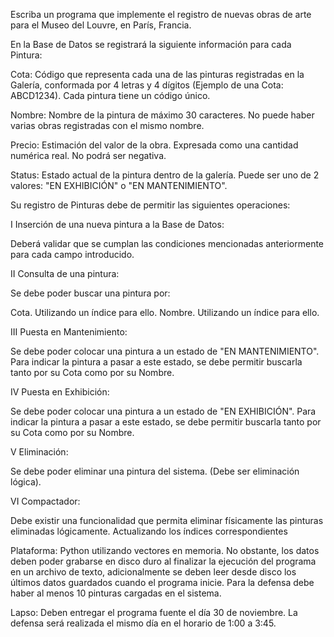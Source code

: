 Escriba un programa que implemente el registro de nuevas obras de arte para el Museo del Louvre, en París, Francia.

 

En la Base de Datos se registrará la siguiente información para cada Pintura:

 

Cota: Código que representa cada una de las pinturas registradas en la Galería, conformada por 4 letras y 4 dígitos (Ejemplo de una Cota: ABCD1234). Cada pintura tiene un código único.

 

Nombre: Nombre de la pintura de máximo 30 caracteres. No puede haber varias obras registradas con el mismo nombre.

 

Precio: Estimación del valor de la obra. Expresada como una cantidad numérica real. No podrá ser negativa.


 

Status: Estado actual de la pintura dentro de la galería. Puede ser uno de 2 valores: "EN EXHIBICIÓN" o "EN MANTENIMIENTO".

 

Su registro de Pinturas debe de permitir las siguientes operaciones:

 

I Inserción de una nueva pintura a la Base de Datos: 

Deberá validar que se cumplan las condiciones mencionadas anteriormente para cada campo introducido.


II Consulta de una pintura: 

 

Se debe poder buscar una pintura por:

Cota. Utilizando un índice para ello.
Nombre. Utilizando un índice para ello.
 

III Puesta en Mantenimiento:

 

Se debe poder colocar una pintura a un estado de "EN MANTENIMIENTO". Para indicar la pintura a pasar a este estado, se debe permitir buscarla tanto por su Cota como por su Nombre.

 

IV Puesta en Exhibición:

 

Se debe poder colocar una pintura a un estado de "EN EXHIBICIÓN". Para indicar la pintura a pasar a este estado, se debe permitir buscarla tanto por su Cota como por su Nombre.

 

V Eliminación:

 

Se debe poder eliminar una pintura del sistema. (Debe ser eliminación lógica).

 

VI Compactador:

 

Debe existir una funcionalidad que permita eliminar físicamente las pinturas eliminadas lógicamente. Actualizando los índices correspondientes

 

Plataforma: Python utilizando vectores en memoria. No obstante, los datos deben poder grabarse en disco duro al finalizar la ejecución del programa en un archivo de texto, adicionalmente se deben leer desde disco los últimos datos guardados cuando el programa inicie. Para la defensa debe haber al menos 10 pinturas cargadas en el sistema.


Lapso: Deben entregar el programa fuente el día 30 de noviembre. La defensa será realizada el mismo día en el horario de 1:00 a 3:45.

 